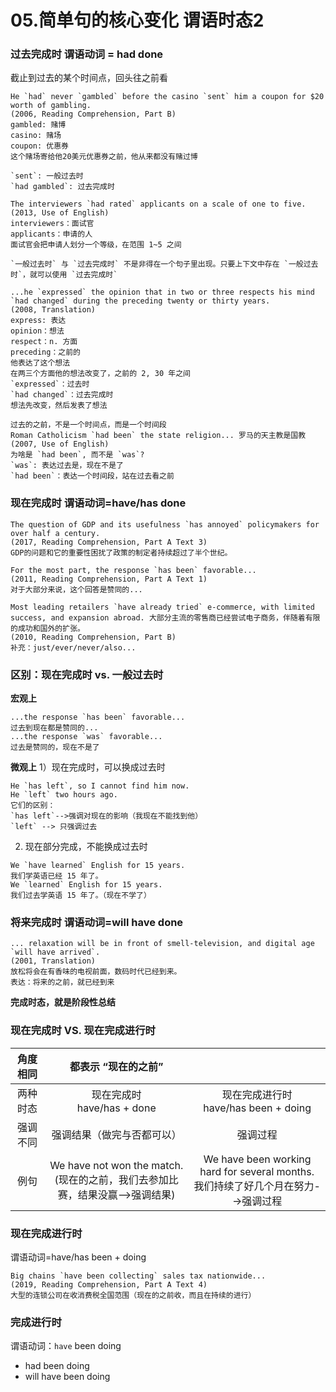 # 05.简单句的核心变化 谓语时态2

### 过去完成时   谓语动词 = had done

截止到过去的某个时间点，回头往之前看

```
He `had` never `gambled` before the casino `sent` him a coupon for $20 worth of gambling.
(2006, Reading Comprehension, Part B)
gambled: 赌博
casino: 赌场
coupon: 优惠券
这个赌场寄给他20美元优惠券之前，他从来都没有赌过博

`sent`: 一般过去时
`had gambled`: 过去完成时

The interviewers `had rated` applicants on a scale of one to five.
(2013, Use of English)
interviewers：面试官
applicants：申请的人
面试官会把申请人划分一个等级，在范围 1~5 之间

`一般过去时` 与 `过去完成时` 不是非得在一个句子里出现。只要上下文中存在 `一般过去时`，就可以使用 `过去完成时`

...he `expressed` the opinion that in two or three respects his mind `had changed` during the preceding twenty or thirty years. 
(2008, Translation)
express: 表达
opinion：想法
respect：n. 方面
preceding：之前的
他表达了这个想法
在两三个方面他的想法改变了，之前的 2, 30 年之间
`expressed`：过去时
`had changed`：过去完成时
想法先改变，然后发表了想法

过去的之前，不是一个时间点，而是一个时间段
Roman Catholicism `had been` the state religion... 罗马的天主教是国教
(2007, Use of English)
为啥是 `had been`, 而不是 `was`?
`was`: 表达过去是，现在不是了
`had been`：表达一个时间段，站在过去看之前
```

### 现在完成时   谓语动词=have/has done
```
The question of GDP and its usefulness `has annoyed` policymakers for over half a century.
(2017, Reading Comprehension, Part A Text 3)
GDP的问题和它的重要性困扰了政策的制定者持续超过了半个世纪。

For the most part, the response `has been` favorable...
(2011, Reading Comprehension, Part A Text 1)
对于大部分来说，这个回答是赞同的...

Most leading retailers `have already tried` e-commerce, with limited success, and expansion abroad. 大部分主流的零售商已经尝试电子商务，伴随着有限的成功和国外的扩张。
(2010, Reading Comprehension, Part B)
补充：just/ever/never/also...
```

### 区别：现在完成时 vs. 一般过去时

**宏观上**

```
...the response `has been` favorable...
过去到现在都是赞同的...
...the response `was` favorable...
过去是赞同的，现在不是了

```

**微观上**
1）现在完成时，可以换成过去时
```
He `has left`, so I cannot find him now.
He `left` two hours ago.
它们的区别：
`has left`-->强调对现在的影响（我现在不能找到他）
`left` --> 只强调过去
```
2) 现在部分完成，不能换成过去时
```
We `have learned` English for 15 years.
我们学英语已经 15 年了。
We `learned` English for 15 years.
我们过去学英语 15 年了。（现在不学了）
```

### 将来完成时 谓语动词=will have done
```
... relaxation will be in front of smell-television, and digital age `will have arrived`.
(2001, Translation)
放松将会在有香味的电视前面，数码时代已经到来。
表达：将来的之前，就已经到来
```

**完成时态，就是阶段性总结**


### 现在完成时 VS. 现在完成进行时
|角度相同|都表示 “现在的之前”||
|:-:|:-:|:-:|
|两种时态|现在完成时<br>have/has + done|现在完成进行时<br>have/has been + doing|
|强调不同|强调结果（做完与否都可以）|强调过程|
|例句|We have not won the match.<br>(现在的之前，我们去参加比赛，结果没赢-->强调结果)|We have been working hard for several months.<br>我们持续了好几个月在努力-->强调过程|

### 现在完成进行时
谓语动词=have/has been + doing
```
Big chains `have been collecting` sales tax nationwide...
(2019, Reading Comprehension, Part A Text 4)
大型的连锁公司在收消费税全国范围（现在的之前收，而且在持续的进行）
```

### 完成进行时
谓语动词：`have` been doing
* had been doing 
* will have been doing
